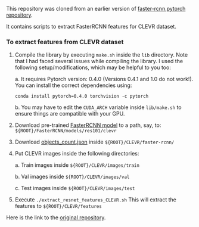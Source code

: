 This repository was cloned from an earlier version of [faster-rcnn.pytorch repository](https://github.com/jwyang/faster-rcnn.pytorch). 

It contains scripts to extract FasterRCNN features for CLEVR dataset.


### To extract features from CLEVR dataset
1. Compile the library by executing ```make.sh``` inside the ```lib``` directory. Note that I had faced several issues while compiling the library. I used the following setup/modifications, which may be helpful to you too:

    a. It requires Pytorch version: 0.4.0 (Versions 0.4.1 and 1.0 do not work!). You can install the correct dependencies using:
   
   ```conda install pytorch=0.4.0 torchvision -c pytorch```
    
    b. You may have to edit the ```CUDA_ARCH``` variable inside ```lib/make.sh``` to ensure things are compatible with your GPU.

2. Download pre-trained [FasterRCNN model](https://github.com/erobic/faster_rcnn_1_11_34999/raw/master/faster_rcnn_1_11_34999.pth) to a path, say, to: ```${ROOT}/FasterRCNN/models/res101/clevr```

3. Download [objects_count.json](https://raw.githubusercontent.com/erobic/faster_rcnn_1_11_34999/master/objects_count.json) inside ```${ROOT}/CLEVR/faster-rcnn/```

3. Put CLEVR images inside the following directories:

    a. Train images inside ```${ROOT}/CLEVR/images/train```

    b. Val images inside ```${ROOT}/CLEVR/images/val``` 

    c. Test images inside ```${ROOT}/CLEVR/images/test```

4. Execute ```./extract_resnet_features_CLEVR.sh```
This will extract the features to ```${ROOT}/CLEVR/features```

Here is the link to the [original repository](https://github.com/jwyang/faster-rcnn.pytorch).